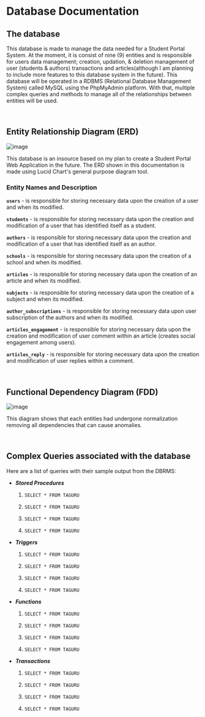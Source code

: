 # Database Documentation

## The database

This database is made to manage the data needed for a Student Portal System. At the moment, it is consist of nine (9) entities and is responsible for users data management; creation, updation, & deletion management of user (students & authors) transactions and articles(although I am planning to include more features to this database system in the future). This database will be operated in a RDBMS (Relational Database Management System) called MySQL using the PhpMyAdmin platform. With that, multiple complex queries and methods to manage all of the relationships between entities will be used.

<br />

## Entity Relationship Diagram (ERD)

![image](https://github.com/centino90/Advance-Database-Documentation/blob/main/img/ERD.svg)

This database is an insource based on my plan to create a Student Portal Web Application in the future. The ERD shown in this documentation is made using Lucid Chart's general purpose diagram tool.

### Entity Names and Description

**`users`** - is responsible for storing necessary data upon the creation of a user and when its modified.

**`students`** - is responsible for storing necessary data upon the creation and modification of a user that has identified itself as a student.

**`authors`** - is responsible for storing necessary data upon the creation and modification of a user that has identified itself as an author.

**`schools`** - is responsible for storing necessary data upon the creation of a school and when its modified.

**`articles`** - is responsible for storing necessary data upon the creation of an article and when its modified.

**`subjects`** - is responsible for storing necessary data upon the creation of a subject and when its modified.

**`author_subscriptions`** - is responsible for storing necessary data upon user subscription of the authors and when its modified.

**`articles_engagement`** - is responsible for storing necessary data upon the creation and modification of user comment within an article (creates social engagement among users).

**`articles_reply`** - is responsible for storing necessary data upon the creation and modification of user replies within a comment.

<br />

## Functional Dependency Diagram (FDD)

![image](https://github.com/centino90/Advance-Database-Documentation/blob/main/img/FDD.svg)

This diagram shows that each entities had undergone normalization removing all dependencies that can cause anomalies.

<br />

## Complex Queries associated with the database

Here are a list of queries with their sample output from the DBRMS:

* ***Stored Procedures***
    1. ```
       SELECT * FROM TAGURU
       ```
    2. ```
       SELECT * FROM TAGURU
       ```
    3. ```
       SELECT * FROM TAGURU
       ```
    4. ```
       SELECT * FROM TAGURU
       ```

* ***Triggers*** 
    1. ```
       SELECT * FROM TAGURU
       ```
    2. ```
       SELECT * FROM TAGURU
       ```
    3. ```
       SELECT * FROM TAGURU
       ```
    4. ```
       SELECT * FROM TAGURU
       ```

* ***Functions*** 
    1. ```
       SELECT * FROM TAGURU
       ```
    2. ```
       SELECT * FROM TAGURU
       ```
    3. ```
       SELECT * FROM TAGURU
       ```
    4. ```
       SELECT * FROM TAGURU
       ```
       
* ***Transactions*** 
    1. ```
       SELECT * FROM TAGURU
       ```
    2. ```
       SELECT * FROM TAGURU
       ```
    3. ```
       SELECT * FROM TAGURU
       ```
    4. ```
       SELECT * FROM TAGURU
       ```